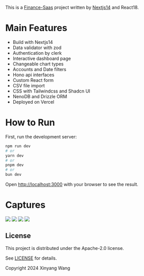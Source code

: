 This is a [Finance-Saas](https://finance-liart.vercel.app/) project written by [Nextjs14](https://nextjs.org/) and React18.

# Main Features

- Build with Nextjs14
- Data validator with zod
- Authentication by clerk
- Interactive dashboard page
- Changeable chart types
- Accounts and Date filters
- Hono api interfaces
- Custom React form
- CSV file import
- CSS with Tailwindcss and Shadcn UI
- NenoDB and Drizzle ORM
- Deployed on Vercel



# How to Run

First, run the development server:

```bash
npm run dev
# or
yarn dev
# or
pnpm dev
# or
bun dev
```

Open [http://localhost:3000](http://localhost:3000) with your browser to see the result.



# Captures
![](https://github.com/wangxinyang/finance-saas/blob/main/captures/Snipaste1.jpg)
![](https://github.com/wangxinyang/finance-saas/blob/main/captures/Snipaste2.jpg)
![](https://github.com/wangxinyang/finance-saas/blob/main/captures/Snipaste3.jpg)
![](https://github.com/wangxinyang/finance-saas/blob/main/captures/Snipaste4.jpg)

## License

This project is distributed under the Apache-2.0 license.

See [LICENSE](LICENSE) for details.

Copyright 2024 Xinyang Wang




